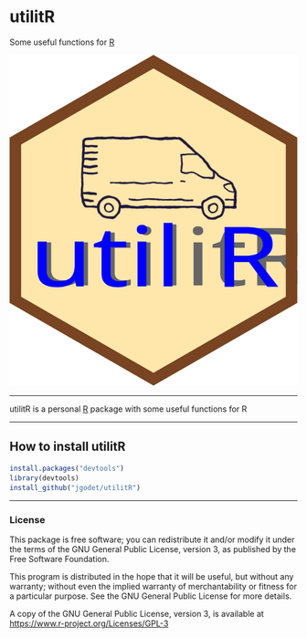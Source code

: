 # utilitR

Some useful functions for [R](https://www.r-project.org) 

![hexa_Sticker](utilitR.svg)

---

utilitR is a personal [R](https://www.r-project.org) package with some useful functions for R


---
## How to install utilitR

```r
install.packages("devtools")
library(devtools)
install_github("jgodet/utilitR")
```

---
### License

This package is free software; you can redistribute it and/or modify it
under the terms of the GNU General Public License, version 3, as
published by the Free Software Foundation.

This program is distributed in the hope that it will be useful, but
without any warranty; without even the implied warranty of
merchantability or fitness for a particular purpose.  See the GNU
General Public License for more details.

A copy of the GNU General Public License, version 3, is available at
<https://www.r-project.org/Licenses/GPL-3>
